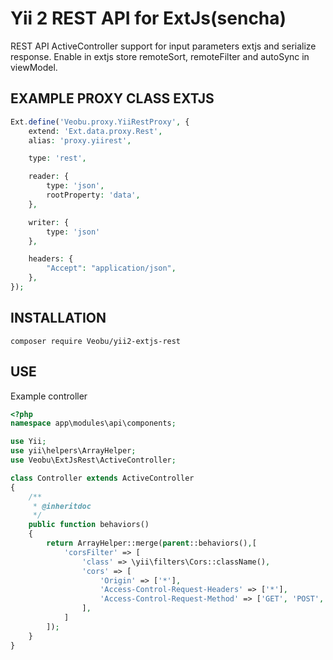 Yii 2 REST API for ExtJs(sencha)
============================

REST API ActiveController support for input parameters extjs and serialize response.
Enable in extjs store remoteSort, remoteFilter and autoSync in viewModel.

EXAMPLE PROXY CLASS EXTJS
-------------------
```php
Ext.define('Veobu.proxy.YiiRestProxy', {
    extend: 'Ext.data.proxy.Rest',
    alias: 'proxy.yiirest',

    type: 'rest',

    reader: {
        type: 'json',
        rootProperty: 'data',
    },

    writer: {
        type: 'json'
    },

    headers: {
        "Accept": "application/json",
    },
});
```
INSTALLATION
------------
~~~
composer require Veobu/yii2-extjs-rest
~~~

USE
------------
Example controller
```php
<?php
namespace app\modules\api\components;

use Yii;
use yii\helpers\ArrayHelper;
use Veobu\ExtJsRest\ActiveController;

class Controller extends ActiveController
{
    /**
     * @inheritdoc
     */
    public function behaviors()
    {
        return ArrayHelper::merge(parent::behaviors(),[
            'corsFilter' => [
                'class' => \yii\filters\Cors::className(),
                'cors' => [
                    'Origin' => ['*'],
                    'Access-Control-Request-Headers' => ['*'],
                    'Access-Control-Request-Method' => ['GET', 'POST', 'PUT', 'PATCH', 'DELETE', 'HEAD', 'OPTIONS'],
                ],
            ]
        ]);
    }
}

```
